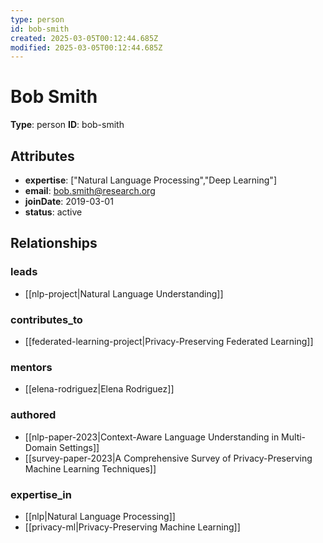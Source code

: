 ```yaml
---
type: person
id: bob-smith
created: 2025-03-05T00:12:44.685Z
modified: 2025-03-05T00:12:44.685Z
---
```


# Bob Smith

**Type**: person
**ID**: bob-smith

## Attributes

- **expertise**: ["Natural Language Processing","Deep Learning"]
- **email**: bob.smith@research.org
- **joinDate**: 2019-03-01
- **status**: active

## Relationships

### leads

- [[nlp-project|Natural Language Understanding]]

### contributes_to

- [[federated-learning-project|Privacy-Preserving Federated Learning]]

### mentors

- [[elena-rodriguez|Elena Rodriguez]]

### authored

- [[nlp-paper-2023|Context-Aware Language Understanding in Multi-Domain Settings]]
- [[survey-paper-2023|A Comprehensive Survey of Privacy-Preserving Machine Learning Techniques]]

### expertise_in

- [[nlp|Natural Language Processing]]
- [[privacy-ml|Privacy-Preserving Machine Learning]]

